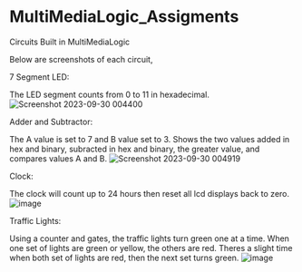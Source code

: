 # MultiMediaLogic_Assigments
Circuits Built in MultiMediaLogic 


Below are screenshots of each circuit,

7 Segment LED:

The LED segment counts from 0 to 11 in hexadecimal.
![Screenshot 2023-09-30 004400](https://github.com/ChrisJoZi/MultiMediaLogic_Assigments/assets/144559295/ddac85a1-cd1c-45cf-81b8-74906fe42006)


Adder and Subtractor:

The A value is set to 7 and B value set to 3. Shows the two values added in hex and binary, subracted in hex and binary, the greater value, and compares values A and B.
![Screenshot 2023-09-30 004919](https://github.com/ChrisJoZi/MultiMediaLogic_Assigments/assets/144559295/7e0b670b-ca9b-4ddb-b56a-25ae99d54cc8)


Clock:

The clock will count up to 24 hours then reset all lcd displays back to zero.
![image](https://github.com/ChrisJoZi/MultiMediaLogic_Assigments/assets/144559295/9106d6f0-5767-43a8-be82-e666b287d3ce)


Traffic Lights:

Using a counter and gates, the traffic lights turn green one at a time. When one set of lights are green or yellow, the others are red. Theres a slight time when both set of lights are red, then the next set turns green.
![image](https://github.com/ChrisJoZi/MultiMediaLogic_Assigments/assets/144559295/655e2905-34e0-4192-9a08-662f6bdea94a)


